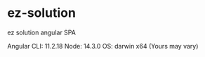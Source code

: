 # ez-solution
ez solution angular SPA


Angular CLI: 11.2.18
Node: 14.3.0
OS: darwin x64 (Yours may vary)

